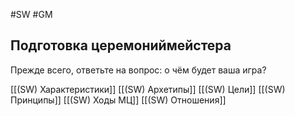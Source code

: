 #SW  #GM

## Подготовка церемониймейстера

Прежде всего, ответьте на вопрос: о чём будет ваша игра? 

[[(SW) Характеристики]]
[[(SW) Архетипы]]
[[(SW) Цели]]
[[(SW) Принципы]]
[[(SW) Ходы МЦ]]
[[(SW) Отношения]]
